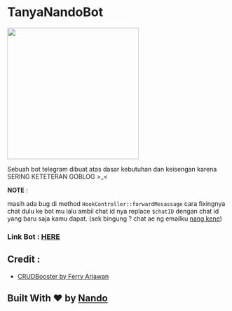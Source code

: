 # TanyaNandoBot
<img src="https://www.freevector.com/uploads/vector/preview/15637/FreeVector-Man-With-Question-Mark.jpg" width="300px">

Sebuah bot telegram dibuat atas dasar kebutuhan dan keisengan karena SERING KETETERAN GOBLOG >_<

**NOTE** : 

masih ada bug di method `HookController::forwardMesassage` cara fixingnya chat dulu ke bot mu lalu ambil chat id nya replace `$chatID` dengan chat id yang baru saja kamu dapat. (sek bingung ? chat ae ng emailku [nang kene](mailto:0x3a3a3a@gmail.com))

### Link Bot : [HERE](https://t.me/tanyanandobot)

## Credit : 
- [CRUDBooster by Ferry Ariawan](https://github.com/crocodic-studio/crudbooster)

## Built With :heart: by [Nando](https://github.com/robyfirnandoyusuf)